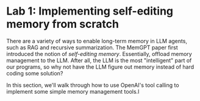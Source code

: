 # Lab 1: Implementing self-editing memory from scratch

There are a variety of ways to enable long-term memory in LLM agents, such as RAG and recursive summarization. The MemGPT paper first introduced the notion of *self-editing memory*. Essentially, offload memory management to the LLM. After all, the LLM is the most "intelligent" part of our programs, so why not have the LLM figure out memory instead of hard coding some solution?

In this section, we'll walk through how to use OpenAI's tool calling to implement some simple memory management tools.l
